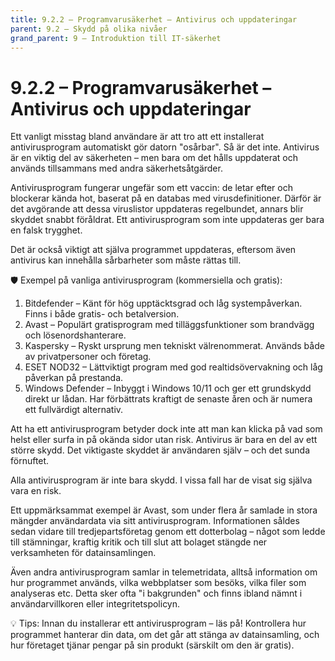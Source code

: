 ```yaml
---
title: 9.2.2 – Programvarusäkerhet – Antivirus och uppdateringar
parent: 9.2 – Skydd på olika nivåer
grand_parent: 9 – Introduktion till IT-säkerhet
---
```

# 9.2.2 – Programvarusäkerhet – Antivirus och uppdateringar

Ett vanligt misstag bland användare är att tro att ett installerat antivirusprogram automatiskt gör datorn "osårbar". Så är det inte. Antivirus är en viktig del av säkerheten – men bara om det hålls uppdaterat och används tillsammans med andra säkerhetsåtgärder.

Antivirusprogram fungerar ungefär som ett vaccin: de letar efter och blockerar kända hot, baserat på en databas med virusdefinitioner. Därför är det avgörande att dessa viruslistor uppdateras regelbundet, annars blir skyddet snabbt föråldrat. Ett antivirusprogram som inte uppdateras ger bara en falsk trygghet.

Det är också viktigt att själva programmet uppdateras, eftersom även antivirus kan innehålla sårbarheter som måste rättas till.

🛡️ Exempel på vanliga antivirusprogram (kommersiella och gratis):

1. Bitdefender – Känt för hög upptäcktsgrad och låg systempåverkan. Finns i både gratis- och betalversion.
2. Avast – Populärt gratisprogram med tilläggsfunktioner som brandvägg och lösenordshanterare.
3. Kaspersky – Ryskt ursprung men tekniskt välrenommerat. Används både av privatpersoner och företag.
4. ESET NOD32 – Lättviktigt program med god realtidsövervakning och låg påverkan på prestanda.
5. Windows Defender – Inbyggt i Windows 10/11 och ger ett grundskydd direkt ur lådan. Har förbättrats kraftigt de senaste åren och är numera ett fullvärdigt alternativ.

Att ha ett antivirusprogram betyder dock inte att man kan klicka på vad som helst eller surfa in på okända sidor utan risk. Antivirus är bara en del av ett större skydd. Det viktigaste skyddet är användaren själv – och det sunda förnuftet.

Alla antivirusprogram är inte bara skydd. I vissa fall har de visat sig själva vara en risk.

Ett uppmärksammat exempel är Avast, som under flera år samlade in stora mängder användardata via sitt antivirusprogram. Informationen såldes sedan vidare till tredjepartsföretag genom ett dotterbolag – något som ledde till stämningar, kraftig kritik och till slut att bolaget stängde ner verksamheten för datainsamlingen.

Även andra antivirusprogram samlar in telemetridata, alltså information om hur programmet används, vilka webbplatser som besöks, vilka filer som analyseras etc. Detta sker ofta "i bakgrunden" och finns ibland nämnt i användarvillkoren eller integritetspolicyn.

💡 Tips: Innan du installerar ett antivirusprogram – läs på! Kontrollera hur programmet hanterar din data, om det går att stänga av datainsamling, och hur företaget tjänar pengar på sin produkt (särskilt om den är gratis).

